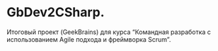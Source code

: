 # GbDev2CSharp.
Итоговый проект (GeekBrains) для курса “Командная разработка с использованием Agile подхода и фреймворка Scrum”.
